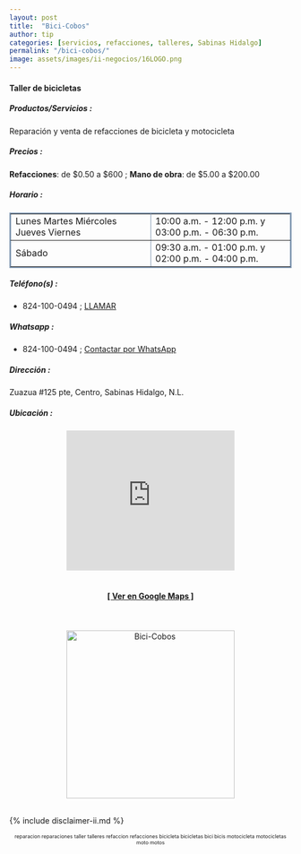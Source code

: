 ```yaml
---
layout: post
title:  "Bici-Cobos"
author: tip
categories: [servicios, refacciones, talleres, Sabinas Hidalgo]
permalink: "/bici-cobos/"
image: assets/images/ii-negocios/16LOGO.png
---
```

#### Taller de bicicletas

##### Productos/Servicios :

Reparación y venta de refacciones de bicicleta y motocicleta

##### Precios :

**Refacciones**: de $0.50 a $600 ; **Mano de obra**: de $5.00 a $200.00

##### Horario :

<table border="2" bordercolor="#8299b3" cellpadding="4" cellspacing="5">
<colgroup>
    <col width="50%" />
    <col width="50%" />
</colgroup>
    <tbody>
        <tr>
            <td>Lunes Martes Miércoles Jueves Viernes</td>
            <td>10:00 a.m. - 12:00 p.m. y 03:00 p.m. - 06:30 p.m.</td>
        </tr>
        <tr>
            <td>Sábado</td>
            <td>09:30 a.m. - 01:00 p.m. y 02:00 p.m. - 04:00 p.m.</td>
        </tr>
    </tbody>
</table>

##### Teléfono(s) :

- 824-100-0494 ; [LLAMAR][Tel1]

##### Whatsapp :

- 824-100-0494 ; [Contactar por WhatsApp][WA1]


[Tel1]: tel:+528241000494

[WA1]: https://wa.me/528241000494?text=Hola,%20saludos%20desde%20PiiDO

##### Dirección :

Zuazua #125 pte, Centro, Sabinas Hidalgo, N.L.

##### Ubicación :

<!--..... MAPAS .....-->
<center>
    <iframe allowfullscreen="" aria-hidden="false" frameborder="0" height="250" src="https://www.google.com/maps/embed?pb=!1m18!1m12!1m3!1d527.9961089144606!2d-100.17950244755544!3d26.506187977928676!2m3!1f0!2f0!3f0!3m2!1i1024!2i768!4f13.1!3m3!1m2!1s0x86623fec9eacb85d%3A0xce39baa73770c579!2sMotopartes%20y%20Bicicletas%20Cobos!5e0!3m2!1sen!2smx!4v1598503287977!5m2!1sen!2smx" style="border: 0;" tabindex="0" width="300"></iframe><!--//CAMBIAR : width="300" height="250" acá arriba ^^-->
    <br />
	<br />
	<a href="https://goo.gl/maps/cvq5MsyVkUfNXi1j6" target="_blank"><h4>[ Ver en Google Maps ]</h4></a><!--//CAMBIAR únicamente URL aquí-->
	<br />
	<br />
</center>
<!--..... /MAPAS .....-->

<!-- ===== 2da IMAGEN ===== --> 
<center>
    <img src="{{ site.baseurl }}/assets/images/ii-negocios/16producto.png" alt="Bici-Cobos" style="height: 300px;"/>
</center>

<br />

<!-- Disclaimer & palabras clave
================================================== -->
{% include disclaimer-ii.md %}
<center>
	<span style="font-size: xx-small;">
		<!--Palabras Clave-->reparacion reparaciones taller talleres refaccion refacciones bicicleta bicicletas bici bicis motocicleta motocicletas moto motos
	</span>
</center>



<!-- END
================================================== -->